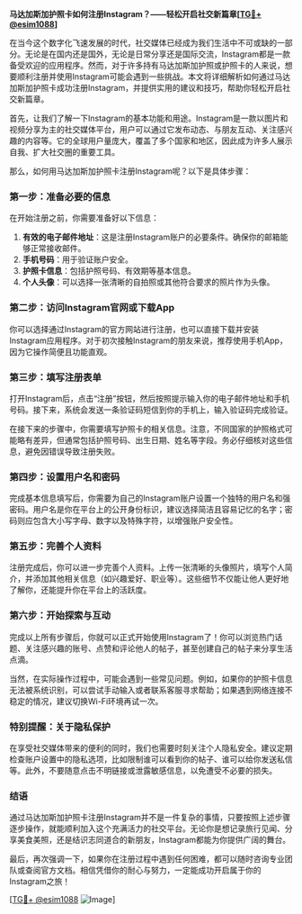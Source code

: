 **马达加斯加护照卡如何注册Instagram？——轻松开启社交新篇章[[TG💪+ @esim1088](https://t.me/s/esim1088)]**

在当今这个数字化飞速发展的时代，社交媒体已经成为我们生活中不可或缺的一部分。无论是在国内还是国外，无论是日常分享还是国际交流，Instagram都是一款备受欢迎的应用程序。然而，对于许多持有马达加斯加护照或护照卡的人来说，想要顺利注册并使用Instagram可能会遇到一些挑战。本文将详细解析如何通过马达加斯加护照卡成功注册Instagram，并提供实用的建议和技巧，帮助你轻松开启社交新篇章。

首先，让我们了解一下Instagram的基本功能和用途。Instagram是一款以图片和视频分享为主的社交媒体平台，用户可以通过它发布动态、与朋友互动、关注感兴趣的内容等。它的全球用户量庞大，覆盖了多个国家和地区，因此成为许多人展示自我、扩大社交圈的重要工具。

那么，如何用马达加斯加护照卡注册Instagram呢？以下是具体步骤：

### **第一步：准备必要的信息**
在开始注册之前，你需要准备好以下信息：
1. **有效的电子邮件地址**：这是注册Instagram账户的必要条件。确保你的邮箱能够正常接收邮件。
2. **手机号码**：用于验证账户安全。
3. **护照卡信息**：包括护照号码、有效期等基本信息。
4. **个人头像**：可以选择一张清晰的自拍照或其他符合要求的照片作为头像。

### **第二步：访问Instagram官网或下载App**
你可以选择通过Instagram的官方网站进行注册，也可以直接下载并安装Instagram应用程序。对于初次接触Instagram的朋友来说，推荐使用手机App，因为它操作简便且功能直观。

### **第三步：填写注册表单**
打开Instagram后，点击“注册”按钮，然后按照提示输入你的电子邮件地址和手机号码。接下来，系统会发送一条验证码短信到你的手机上，输入验证码完成验证。

在接下来的步骤中，你需要填写护照卡的相关信息。注意，不同国家的护照格式可能略有差异，但通常包括护照号码、出生日期、姓名等字段。务必仔细核对这些信息，避免因错误导致注册失败。

### **第四步：设置用户名和密码**
完成基本信息填写后，你需要为自己的Instagram账户设置一个独特的用户名和强密码。用户名是你在平台上的公开身份标识，建议选择简洁且容易记忆的名字；密码则应包含大小写字母、数字以及特殊字符，以增强账户安全性。

### **第五步：完善个人资料**
注册完成后，你可以进一步完善个人资料。上传一张清晰的头像照片，填写个人简介，并添加其他相关信息（如兴趣爱好、职业等）。这些细节不仅能让他人更好地了解你，还能提升你在平台上的活跃度。

### **第六步：开始探索与互动**
完成以上所有步骤后，你就可以正式开始使用Instagram了！你可以浏览热门话题、关注感兴趣的账号、点赞和评论他人的帖子，甚至创建自己的帖子来分享生活点滴。

当然，在实际操作过程中，可能会遇到一些常见问题。例如，如果你的护照卡信息无法被系统识别，可以尝试手动输入或者联系客服寻求帮助；如果遇到网络连接不稳定的情况，建议切换Wi-Fi环境再试一次。

### **特别提醒：关于隐私保护**
在享受社交媒体带来的便利的同时，我们也需要时刻关注个人隐私安全。建议定期检查账户设置中的隐私选项，比如限制谁可以看到你的帖子、谁可以给你发送私信等。此外，不要随意点击不明链接或泄露敏感信息，以免遭受不必要的损失。

### **结语**
通过马达加斯加护照卡注册Instagram并不是一件复杂的事情，只要按照上述步骤逐步操作，就能顺利加入这个充满活力的社交平台。无论你是想记录旅行见闻、分享美食美照，还是结识志同道合的新朋友，Instagram都能为你提供广阔的舞台。

最后，再次强调一下，如果你在注册过程中遇到任何困难，都可以随时咨询专业团队或查阅官方文档。相信凭借你的耐心与努力，一定能成功开启属于你的Instagram之旅！

[[TG💪+ @esim1088](https://t.me/s/esim1088) ![Image](https://i.postimg.cc/4NQfJmqS/Snipaste-2025-05-13-00-14-12.png)]